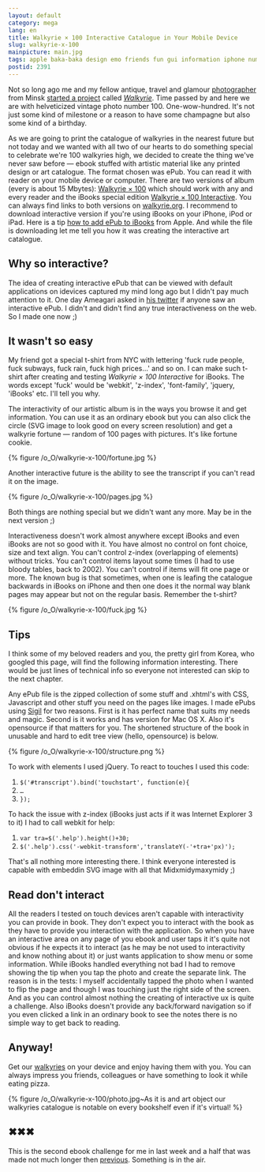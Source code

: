 ```yaml
---
layout: default
category: mega
lang: en
title: Walkyrie × 100 Interactive Catalogue in Your Mobile Device
slug: walkyrie-x-100
mainpicture: main.jpg
tags: apple baka-baka design emo friends fun gui information iphone numbers reading stuff twitter 
postid: 2391
---
```



Not so long ago me and my fellow antique, travel and glamour <a href="http://kovenkin.com/">photographer</a> from Minsk <a href="/mega/en/2010/walkyrie-walking-mythology/">started a project</a> called <a href="http://walkyrie.org/"><i>Walkyrie</i></a>. Time passed by and here we are with helveticized vintage photo number 100. One-wow-hundred. It's not just some kind of milestone or a reason to have some champagne but also some kind of a birthday.<!--more-->

As we are going to print the catalogue of walkyries in the nearest future but not today and we wanted with all two of our hearts to do something special to celebrate we're 100 walkyries high, we decided to create the thing we've never saw before — ebook stuffed with artistic material like any printed design or art catalogue. The format chosen was ePub. You can read it with reader on your mobile device or computer. There are two versions of album (every is about 15 Mbytes): <a href="http://walkyrie.org/walkyrie100.epub">Walkyrie × 100</a> which should work with any and every reader and the iBooks special edition <a href="http://walkyrie.org/iwalkyrie100.epub">Walkyrie × 100 Interactive</a>. You can always find links to both versions on <a href="http://walkyrie.org/">walkyrie.org</a>. I recommend to download interactive version if you're using iBooks on your iPhone, iPod or iPad. Here is a tip <a href="http://www.apple.com/itunes/itunes-news/2010/04/using-itunes-to-add-epub-files-to-ibooks.html">how to add ePub to iBooks</a> from Apple. And while the file is downloading let me tell you how it was creating the interactive art catalogue.


## Why so interactive?

The idea of creating interactive ePub that can be viewed with default applications on idevices captured my mind long ago but I didn't pay much attention to it. One day Ameagari asked in <a href="http://twitter.com/ameagari">his twitter</a> if anyone saw an interactive ePub. I didn't and didn't find any true interactiveness on the web. So I made one now ;)


## It wasn't so easy

My friend got a special t-shirt from NYC with lettering 'fuck rude people, fuck subways, fuck rain, fuck high prices…' and so on. I can make such t-shirt after creating and testing <i>Walkyrie × 100 Interactive</i> for iBooks. The words except 'fuck' would be 'webkit', 'z-index', 'font-family', 'jquery, 'iBooks' etc. I'll tell you why.

The interactivity of our artistic album is in the ways you browse it and get information. You can use it as an ordinary ebook but you can also click the circle (SVG image to look good on every screen resolution) and get a walkyrie fortune — random of 100 pages with pictures. It's like fortune cookie.



{% figure /o_O/walkyrie-x-100/fortune.jpg %}



Another interactive future is the ability to see the transcript if you can't read it on the image.



{% figure /o_O/walkyrie-x-100/pages.jpg %}



Both things are nothing special but we didn't want any more. May be in the next version ;)

Interactiveness doesn't work almost anywhere except iBooks and even iBooks are not so good with it. You have almost no control on font choice, size and text align. You can't control z-index (overlapping of elements) without tricks. You can't control items layout some times (I had to use bloody tables, back to 2002). You can't control if items will fit one page or more. The known bug is that sometimes, when one is leafing the catalogue backwards in iBooks on iPhone and then one does it the normal way blank pages may appear but not on the regular basis. Remember the t-shirt?



{% figure /o_O/walkyrie-x-100/fuck.jpg %}




## Tips

I think some of my beloved readers and you, the pretty girl from Korea, who googled this page, will find the following information interesting. There would be just lines of technical info so everyone not interested can skip to the next chapter.

Any ePub file is the zipped collection of some stuff and .xhtml's with CSS, Javascript and other stuff you need on the pages like images. I made ePubs using <a href="http://code.google.com/p/sigil/">Sigil</a> for two reasons. First is it has perfect name that suits my needs and magic. Second is it works and has version for Mac OS X. Also it's opensource if that matters for you. The shortened structure of the book in unusable and hard to edit tree view (hello, opensource) is below.



{% figure /o_O/walkyrie-x-100/structure.png %}



To work with elements I used jQuery. To react to touches I used this code:
<ol class="h4x0r">
	<li><code>$('#transcript').bind('touchstart', function(e){</code></li>
	<li><code>…</code></li>
	<li><code>});</code></li>
</ol>
To hack the issue with z-index (iBooks just acts if it was Internet Explorer 3 to it) I had to call webkit for help:
<ol class="h4x0r">
	<li><code>var tra=$('.help').height()+30;</code></li>
	<li><code>$('.help').css('-webkit-transform','translateY(-'+tra+'px)');</code></li>
</ol>
That's all nothing more interesting there. I think everyone interested is capable with embeddin SVG image with all that Midxmidymaxymidy ;)


## Read don't interact

All the readers I tested on touch devices aren't capable with interactivity you can provide in book. They don't expect you to interact with the book as they have to provide you interaction with the application. So when you have an interactive area on any page of you ebook and user taps it it's quite not obvious if he expects it to interact (as he may be not used to interactivity and know nothing about it) or just wants application to show menu or some information. While iBooks handled everything not bad I had to remove showing the tip when you tap the photo and create the separate link. The reason is in the tests: I myself accidentally tapped the photo when I wanted to flip the page and though I was touching just the right side of the screen. And as you can control almost nothing the creating of interactive ux is quite a challenge. Also iBooks doesn't provide any back/forward navigation so if you even clicked a link in an ordinary book to see the notes there is no simple way to get back to reading.


## Anyway!

Get our <a href="http://walkyrie.org/">walkyries</a> on your device and enjoy having them with you. You can always impress you friends, colleagues or have something to look it while eating pizza.



{% figure /o_O/walkyrie-x-100/photo.jpg~As it is and art object our walkyries catalogue is notable on every bookshelf even if it's virtual! %}





## ✖✖✖

This is the second ebook challenge for me in last week and a half that was made not much longer then <a href="/mega/en/2010/33-hrs-project/">previous</a>. Something is in the air.